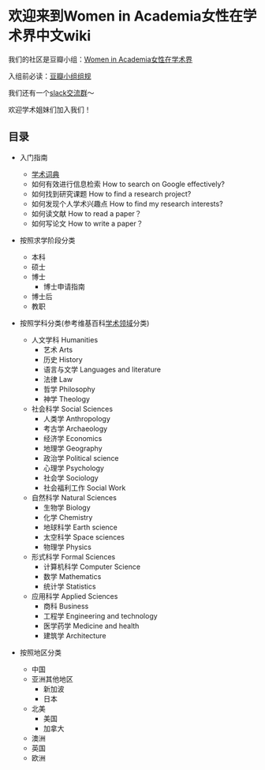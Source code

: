 # 欢迎来到Women in Academia女性在学术界中文wiki
我们的社区是豆瓣小组：[Women in Academia女性在学术界](https://www.douban.com/group/705363/)

入组前必读：[豆瓣小组组规](https://github.com/WomenInAcademia/Wiki/blob/master/豆瓣小组组规.md)

我们还有一个[slack交流群](https://www.douban.com/group/topic/196580000/)～

欢迎学术姐妹们加入我们！

## 目录

- 入门指南
  - [学术词典](https://github.com/WomenInAcademia/Wiki/blob/master/学术词典.md)
  - 如何有效进行信息检索 How to search on Google effectively?
  - 如何找到研究课题 How to find a research project?
  - 如何发现个人学术兴趣点 How to find my research interests?
  - 如何读文献 How to read a paper？
  - 如何写论文 How to write a paper？
- 按照求学阶段分类
  - 本科
  - 硕士
  - 博士
    - 博士申请指南
  - 博士后
  - 教职
- 按照学科分类(参考维基百科[学术领域](https://en.wikipedia.org/wiki/Outline_of_academic_disciplines)分类)
  - 人文学科 Humanities
    - 艺术 Arts
    - 历史 History
    - 语言与文学 Languages and literature
    - 法律 Law
    - 哲学 Philosophy
    - 神学 Theology
  - 社会科学 Social Sciences
    - 人类学 Anthropology
    - 考古学 Archaeology
    - 经济学 Economics
    - 地理学 Geography
    - 政治学 Political science
    - 心理学 Psychology
    - 社会学 Sociology
    - 社会福利工作 Social Work
  - 自然科学 Natural Sciences
    - 生物学 Biology
    - 化学 Chemistry
    - 地球科学 Earth science
    - 太空科学 Space sciences
    - 物理学 Physics
  - 形式科学 Formal Sciences
    - 计算机科学 Computer Science
    - 数学 Mathematics
    - 统计学 Statistics
  - 应用科学 Applied Sciences
    - 商科 Business
    - 工程学 Engineering and technology
    - 医学药学 Medicine and health
    - 建筑学 Architecture

- 按照地区分类
  - 中国
  - 亚洲其他地区
    - 新加波
    - 日本
  - 北美
    - 美国
    - 加拿大
  - 澳洲
  - 英国
  - 欧洲